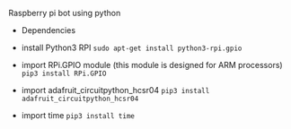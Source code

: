 Raspberry pi bot using python

* Dependencies
- install Python3 RPI
`sudo apt-get install python3-rpi.gpio`

- import RPi.GPIO module (this module is designed for ARM processors)
`pip3 install RPi.GPIO`

- import adafruit_circuitpython_hcsr04
`pip3 install adafruit_circuitpython_hcsr04`

- import time
`pip3 install time`
